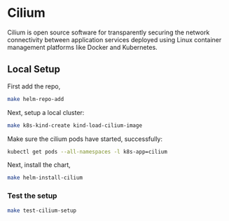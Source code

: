 # Cilium

Cilium is open source software for transparently securing the network connectivity between application services deployed using Linux container management platforms like Docker and Kubernetes.

## Local Setup

First add the repo,

```bash
make helm-repo-add
```

Next, setup a local cluster:

```bash
make k8s-kind-create kind-load-cilium-image
```

Make sure the cilium pods have started, successfully:

```bash
kubectl get pods --all-namespaces -l k8s-app=cilium
```

Next, install the chart,

```bash
make helm-install-cilium
```

### Test the setup

```bash
make test-cilium-setup
```
